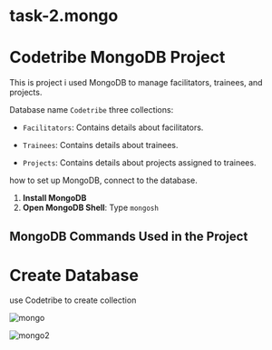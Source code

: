 # task-2.mongo
# Codetribe MongoDB Project


This is project i used MongoDB to manage facilitators, trainees, and projects. 

Database name `Codetribe` three collections:


- `Facilitators`: Contains details about facilitators.

- `Trainees`: Contains details about trainees.

- `Projects`: Contains details about projects assigned to trainees.

how to set up MongoDB, connect to the database.


1. **Install MongoDB**
2. **Open MongoDB Shell**: Type `mongosh` 

## MongoDB Commands Used in the Project

# Create Database
use Codetribe to create collection

![mongo](https://github.com/user-attachments/assets/7ba8ca6e-33ab-490a-a749-5efdc7a2d8e2)


![mongo2](https://github.com/user-attachments/assets/c1702314-1c49-44a2-bbda-43f2aa74dcdc)
